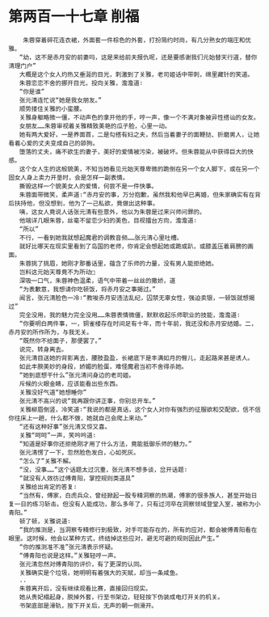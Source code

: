 # 第两百一十七章 削福
        朱蓉穿着碎花连衣裙，外面套一件棕色的外套，打扮简约时尚，有几分熟女的端庄和优雅。
       “幼，这不是赤月安的前妻吗，这是来给前夫报仇呢，还是要感谢我们元始替天行道，替你清理门户”
       大概是这个女人灼热又垂涎的目光，刺激到了关雅，老司姬话中带刺，绵里藏针的笑道。
       朱蓉恋恋不舍的挪开目光，投向关雅，澹澹道∶
       “你是谁”
       张元清连忙说“她是我女朋友。”
       顺势搂住关雅的小蛮腰。
       关雅身躯略微一僵，不动声色的拿开他的手，哼一声，像一个不满对象被异性搭讪的女友。
       女朋友……朱蓉审视着关雅精致美艳的瓜子脸，心里一动。
       她有两大爱好，一是养面首，二是勾搭有妇之夫，然后当着妻子的面鞭挞、折磨男人，让她看着心爱的丈夫变成自己的舔狗。
       堕落的丈夫，痛不欲生的妻子，美好的爱情被污染，被破坏。但朱蓉能从中获得巨大的快感。
       这个女人生的这般貌美，不知当她看见元始天尊卑微的跪倒在另一个女人脚下，或在另一个固女人身上卖力开垦时，会是怎样一副表情。
       撕毁这样一个貌美女人的爱情，何尝不是一件快事。
       朱蓉面带微笑，柔声道∶“赤月安的事，万分抱歉，虽然我和他早已离婚，但朱家确实有在背后扶持他，但没想到，他为了一己私欲，竟做出这种事。
       咦，这女人竟说人话张元清有些意外，他以为朱蓉是过来兴师问罪的。
       他端详几眼朱蓉，丝毫不留恋少妇的美色，目视擂台方向，澹澹道∶
       “所以”
       不行，一看到她我就想起魔君的调教音频……张元清心里吐槽。
       就好比哪天在现实里看到了岛国的老师，你肯定会想起她或跪或趴，或膝盖压着肩膀的画面。
       朱蓉挑了挑眉，她刚才那番话里，蕴含了乐师的力量，没有男人能拒绝她。
       岂料这元始天尊竟不为所动□
       深吸一口气，朱蓉神色温柔，语气中带着一丝丝的撒娇，道
       “为表歉意，我想请你吃顿饭，将赤月安之事揭过。”
       闻言，张元清脸色一冷∶“教唆赤月安违法乱纪，囚禁无辜女性，强迫卖银，一顿饭就想揭过”
       完全没用，我的魅力完全没用……朱蓉表情微僵，默默收起乐师职业的技能，澹澹道∶
       “你要明白两件事，一，铜雀楼存在时间足有十年，而十年前，我还没和赤月安结婚。二，赤月安的所作所为，与我无关。
       “既然你不给面子，那便罢了。”
       说完，转身离去。
       张元清目送她的背影离去，腰肢盈盈，长裙底下是丰满如月的臀儿，走起路来甚是诱人。
       如此丰腴美妙的身段，娇媚的脸蛋，难怪魔君当初不舍得杀她。
       “她到底想干什么”张元清问身边的老司姬。
       斥候的火眼金睛，应该能看出些东西。
       关雅没好气道“她想睡你”
       张元清不高兴的说“我再跟你讲正事，你别总开车。”
       关雅柳眉倒竖，冷笑道∶“我说的都是真话，这个女人对你有强烈的征服欲和交配欲，信不信你往床上一趟，什么都不做，她就自己会爬上来动。”
       “还有这种好事”张元清又惊又喜。
       关雅“呵呵”一声，笑吟吟道∶
       “知道是好事你还拒绝刚才用了什么方法，竟能抵御乐师的魅力。”
       张元清愣了一下，忽然脸色发白，心如死灰。
       “怎么了”关雅不解。
       “没，没事……”这个话题太过沉重，张元清不想多谈，岔开话题∶
       “就没有人效彷过傅青阳，掌控规则类道具”
       关雅给出肯定的答复∶
       “当然有，傅家，白虎兵众，曾经掀起一股专精洞察的热潮，傅家的很多族人，甚至开始日复一日的练习斩击。但没有人能成功，那么多年了，只有过河卒在洞察领域登堂入室，被称为小青阳。”
       顿了顿，关雅说道∶
       “我的推测是，当洞察专精修行到极致，对手可能存在的，所有的应对，都会被傅青阳看在眼里。这时候，他会以某种方式，终结掉这些应对，避无可避的规则因此产生。”
       “你的推测准不准”张元清表示怀疑。
       “傅青阳也说是这样。”关雅轻哼一声。
       张元清忽然对傅青阳的评价，有了更深的认同。
       关雅确实是个垃圾，她明明有着强大的天赋，却当一条咸鱼。
       ..
       朱蓉离开后，没有继续观看比赛，直接回归现实。
       她从贵妃榻起身，脱掉外套，行至书架边，轻轻按下伪装成电灯开关的机关。
       书架底部是滑轨，按下开关后，无声的朝一侧滑开。